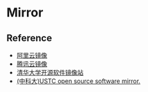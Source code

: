# Mirror

## Reference

- [阿里云镜像](https://mirrors.aliyun.com/)
- [腾讯云镜像](https://mirrors.tencent.com/)
- [清华大学开源软件镜像站](https://mirrors.tuna.tsinghua.edu.cn/)
- [(中科大)USTC open source software mirror.](https://mirrors.ustc.edu.cn/)